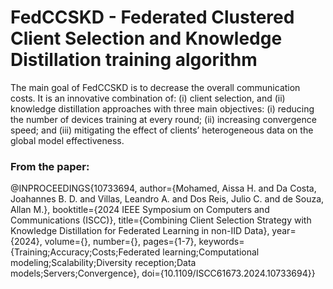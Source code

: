 # FedCCSKD - Federated Clustered Client Selection and Knowledge Distillation training algorithm

The main goal of FedCCSKD is to decrease the overall communication costs. It is an innovative combination of: (i) client selection, and (ii) knowledge distillation approaches with three main objectives: (i) reducing the number of devices training at every round; (ii) increasing convergence speed; and (iii) mitigating the effect of clients’ heterogeneous data on the global model effectiveness.

### From the paper: 
@INPROCEEDINGS{10733694,
  author={Mohamed, Aissa H. and Da Costa, Joahannes B. D. and Villas, Leandro A. and Dos Reis, Julio C. and de Souza, Allan M.},
  booktitle={2024 IEEE Symposium on Computers and Communications (ISCC)}, 
  title={Combining Client Selection Strategy with Knowledge Distillation for Federated Learning in non-IID Data}, 
  year={2024},
  volume={},
  number={},
  pages={1-7},
  keywords={Training;Accuracy;Costs;Federated learning;Computational modeling;Scalability;Diversity reception;Data models;Servers;Convergence},
  doi={10.1109/ISCC61673.2024.10733694}}
